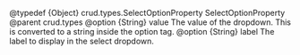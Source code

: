 
@typedef {Object} crud.types.SelectOptionProperty SelectOptionProperty
@parent crud.types
@option {String} value The value of the dropdown. This is converted to a string inside the option tag.
@option {String} label The label to display in the select dropdown.
